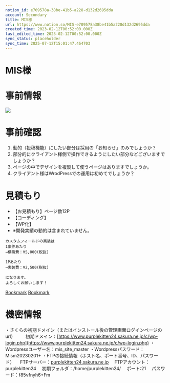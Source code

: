 ```yaml
---
notion_id: e709578a-38be-41b5-a228-d132d2695dda
account: Secondary
title: MIS様
url: https://www.notion.so/MIS-e709578a38be41b5a228d132d2695dda
created_time: 2023-02-12T00:52:00.000Z
last_edited_time: 2023-02-12T00:52:00.000Z
sync_status: placeholder
sync_time: 2025-07-12T15:01:47.464703
---
```

# MIS様

# 事前情報
  ![](https://prod-files-secure.s3.us-west-2.amazonaws.com/d58fe38c-a9d4-4466-aed9-85604b7b2c6d/6e776749-38ee-48d2-b29d-27524054caf0/Untitled.png?X-Amz-Algorithm=AWS4-HMAC-SHA256&X-Amz-Content-Sha256=UNSIGNED-PAYLOAD&X-Amz-Credential=ASIAZI2LB466T2CJTRCC%2F20250719%2Fus-west-2%2Fs3%2Faws4_request&X-Amz-Date=20250719T060824Z&X-Amz-Expires=3600&X-Amz-Security-Token=IQoJb3JpZ2luX2VjEIX%2F%2F%2F%2F%2F%2F%2F%2F%2F%2FwEaCXVzLXdlc3QtMiJGMEQCICniH9prgI18m%2BKBbsVhf%2B8HvVqgH%2Bc7lf1CCI%2BiwYlRAiBb5uZcF1rY5rd1GMcdQj4U3jmNL%2BSr7OVYXfLAqgk8%2BCqIBAie%2F%2F%2F%2F%2F%2F%2F%2F%2F%2F8BEAAaDDYzNzQyMzE4MzgwNSIMgWrFyrYLhsmmoXHbKtwDwn0EIlYEZlWWVSXhE4IZI9hjTBE0zX%2BUNEY%2FzRlBxAK0rWHaRlb%2FxjCxNctmsSgdmJmV0OGsYWDN6z1fBjADYmlpRzQxZ7bRZlbR3bL7Dur%2Fgz5jHlyqYVDCv0%2BXjnezSdRr7QTToRKhAlijxw8M%2FlQ%2B3wBLx6uj5kpqikVWF2bGfY7MGH7MU2%2BcDe%2BBMFvlL884zn5WlmhWfLALtBFMYUNa7K79V4QaX5Ug6HS%2ByJ6FMik4GUAuO1P344Nn9XE2T1NYXZsqLARnY6bv%2BZ27pe6lQUv8Ml8BF2PcwzKXhjKZVMIfyX98jMQqATOE26sK5j%2BwKWTG17Zs5BkKRuo2NzfwSpJTE%2B3t5hHN%2F18Gl12xGwWru%2B1YInvhS25hXXdfppFjIcpJoZs7x0N1OBjeo%2FYkSJIW5imp%2FNNUl00GkPg41byE%2BukVIsNaZVzwStCHR5pPH9q%2BW%2BrWYkwcMxciCpmE7Dxi9kyWsV4lArMR6GMg6rcoypeQ1GlmBrXXjQ9PKFD%2F2g4huHBlv7Oc6tGY9h6c%2FV3a4LzwjH28KOM%2B9cwQ%2FRheXjwBNqrLxEAAQIvzTss6uSannBnHfQAm4gf7nfGjIS60LCoHJ%2FURgA8SdSFv7fgxR3fdR%2B%2BqPO0wvsXswwY6pgFi0IItd1Cu6R9yBJV4zauUiyVFTtLDISZwjQu4tbpPQzal%2Fp2%2BQkKCXBo%2F4iFLJsGwQtVHarUhJ7KZHXsrE2t688RA7PRrOnV3JI8xMUOCXQ5p1rG5KwjEtVzTk%2FvAcedkrf%2B1deeOmhN%2FIPsKKiRM4sU5KVllvaz%2BMXftylfOc69O3d4v%2FD1jzMCcFRMEFyG9m2%2Bh2zVYGLWvIkYs5Q2s8p5ngqHR&X-Amz-Signature=314b7dafa3e160aa552f098c6df3d3955c72995a202ffd65afba498b814f85d1&X-Amz-SignedHeaders=host&x-amz-checksum-mode=ENABLED&x-id=GetObject)
# 事前確認
  1. 動的（投稿機能）にしたい部分は採用の「お知らせ」のみでしょうか？
  1. 部分的にクライアント様側で操作できるようにしたい部分などございますでしょうか？
  1. ページの中でデザインを複製して使うページはありますでしょうか。
  1. クライアント様はWrodPressでの運用は初めてでしょうか？
# 見積もり
  - 【お見積もり】ページ数12P
  - 【コーディング】
  - 【WP化】
  - ※開発実績の動的は含まれていません。
  ```plain text
カスタムフィールドの実装は
1案件あたり
→構築費：¥5,000(税抜)

1Pあたり
→実装費：¥2,500(税抜)

になります。
よろしくお願いします！
  ```
  
[Bookmark](https://drive.google.com/drive/folders/1BaxmuwJqHcAl58VCFrXKqFiKf9xxonxP)
[Bookmark](https://docs.google.com/spreadsheets/d/1urgJU7Hb-l2aWN2dcqjFG4xVVP_cJOr9vExhHyTaGUg/edit#gid=0)
# 機密情報
・さくらの初期ドメイン（またはインストール後の管理画面ログインページのurl）
　　初期ドメイン：[https://www.purplekitten24.sakura.ne.jp/c/wp-login.php](https://www.purplekitten24.sakura.ne.jp/c/wp-login.php)
・Wordpressユーザー名：mis_site_master
・Wordpressパスワード：Mism20230201+
・FTPの接続情報（ホスト名、ポート番号、ID、パスワード）
　FTPサーバー：[purplekitten24.sakura.ne.jp](http://purplekitten24.sakura.ne.jp/)
　FTPアカウント：purplekitten24
　初期フォルダ：/home/purplekitten24/
　ポート:21
　パスワード：f85vfnyh6+Fm